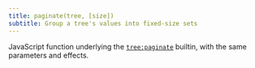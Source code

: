 ```yaml
---
title: paginate(tree, [size])
subtitle: Group a tree's values into fixed-size sets
---
```


JavaScript function underlying the [`tree:paginate`](/builtins/tree/paginate.html) builtin, with the same parameters and effects.
